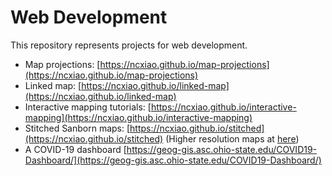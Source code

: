 # Web Development

This repository represents projects for web development.

- Map projections: [https://ncxiao.github.io/map-projections](https://ncxiao.github.io/map-projections)
- Linked map: [https://ncxiao.github.io/linked-map](https://ncxiao.github.io/linked-map)
- Interactive mapping tutorials: [https://ncxiao.github.io/interactive-mapping](https://ncxiao.github.io/interactive-mapping)
- Stitched Sanborn maps: [https://ncxiao.github.io/stitched](https://ncxiao.github.io/stitched) (Higher resolution maps at [here](https://geog-gis.asc.ohio-state.edu/sanborn-mtvernon/))
- A COVID-19 dashboard [https://geog-gis.asc.ohio-state.edu/COVID19-Dashboard/](https://geog-gis.asc.ohio-state.edu/COVID19-Dashboard/)
